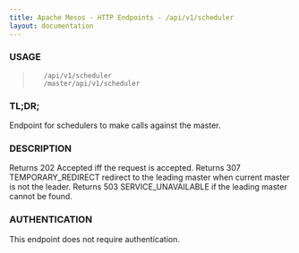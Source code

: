 ```yaml
---
title: Apache Mesos - HTTP Endpoints - /api/v1/scheduler
layout: documentation
---
```

<!--- This is an automatically generated file. DO NOT EDIT! --->

### USAGE ###
>        /api/v1/scheduler
>        /master/api/v1/scheduler

### TL;DR; ###
Endpoint for schedulers to make calls against the master.

### DESCRIPTION ###
Returns 202 Accepted iff the request is accepted.
Returns 307 TEMPORARY_REDIRECT redirect to the leading master when
current master is not the leader.
Returns 503 SERVICE_UNAVAILABLE if the leading master cannot be
found.


### AUTHENTICATION ###
This endpoint does not require authentication.
